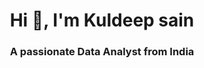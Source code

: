 <h1 align="center">Hi 👋, I'm Kuldeep sain</h1>
<h3 align="center">A passionate Data Analyst from India</h3>
